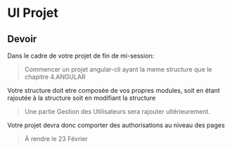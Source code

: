 # UI Projet

## Devoir 

Dans le cadre de votre projet de fin de mi-session: 

> Commencer un projet angular-cli ayant la meme structure que le chapitre 4.ANGULAR

  Votre structure doit etre composée de vos propres modules, soit en étant rajoutée à la structure soit en modifiant la structure

> Une partie Gestion des Utilisateurs sera rajouter ultérieurement.

  Votre projet devra donc comporter des authorisations au niveau des pages

> À rendre le 23 Février
